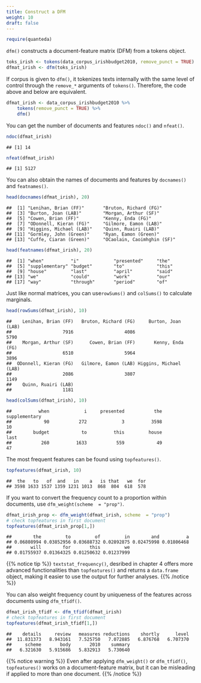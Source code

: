 ```yaml
---
title: Construct a DFM
weight: 10
draft: false
---
```



```r
require(quanteda)
```

`dfm()` constructs a document-feature matrix (DFM) from a tokens object.


```r
toks_irish <- tokens(data_corpus_irishbudget2010, remove_punct = TRUE)
dfmat_irish <- dfm(toks_irish)
```

If corpus is given to `dfm()`, it tokenizes texts internally with the same level of control through the `remove_*` arguments of `tokens()`. Therefore, the code above and below are equivalent.


```r
dfmat_irish <- data_corpus_irishbudget2010 %>% 
    tokens(remove_punct = TRUE) %>% 
    dfm()
```

You can get the number of documents and features `ndoc()` and `nfeat()`.


```r
ndoc(dfmat_irish)
```

```
## [1] 14
```

```r
nfeat(dfmat_irish)
```

```
## [1] 5127
```

You can also obtain the names of documents and features by `docnames()` and `featnames()`.


```r
head(docnames(dfmat_irish), 20)
```

```
##  [1] "Lenihan, Brian (FF)"       "Bruton, Richard (FG)"     
##  [3] "Burton, Joan (LAB)"        "Morgan, Arthur (SF)"      
##  [5] "Cowen, Brian (FF)"         "Kenny, Enda (FG)"         
##  [7] "ODonnell, Kieran (FG)"     "Gilmore, Eamon (LAB)"     
##  [9] "Higgins, Michael (LAB)"    "Quinn, Ruairi (LAB)"      
## [11] "Gormley, John (Green)"     "Ryan, Eamon (Green)"      
## [13] "Cuffe, Ciaran (Green)"     "OCaolain, Caoimhghin (SF)"
```

```r
head(featnames(dfmat_irish), 20)
```

```
##  [1] "when"          "i"             "presented"     "the"          
##  [5] "supplementary" "budget"        "to"            "this"         
##  [9] "house"         "last"          "april"         "said"         
## [13] "we"            "could"         "work"          "our"          
## [17] "way"           "through"       "period"        "of"
```

Just like normal matrices, you can use`rowSums()` and `colSums()` to calculate marginals. 


```r
head(rowSums(dfmat_irish), 10)
```

```
##    Lenihan, Brian (FF)   Bruton, Richard (FG)     Burton, Joan (LAB) 
##                   7916                   4086                   5790 
##    Morgan, Arthur (SF)      Cowen, Brian (FF)       Kenny, Enda (FG) 
##                   6510                   5964                   3896 
##  ODonnell, Kieran (FG)   Gilmore, Eamon (LAB) Higgins, Michael (LAB) 
##                   2086                   3807                   1149 
##    Quinn, Ruairi (LAB) 
##                   1181
```

```r
head(colSums(dfmat_irish), 10)
```

```
##          when             i     presented           the supplementary 
##            90           272             3          3598            10 
##        budget            to          this         house          last 
##           260          1633           559            49            47
```

The most frequent features can be found using `topfeatures()`.


```r
topfeatures(dfmat_irish, 10)
```

```
##  the   to   of  and   in    a   is that   we  for 
## 3598 1633 1537 1359 1231 1013  868  804  618  578
```

If you want to convert the frequency count to a proportion within documents, use `dfm_weight(scheme  = "prop")`.


```r
dfmat_irish_prop <- dfm_weight(dfmat_irish, scheme  = "prop")
# check topfeatures in first document
topfeatures(dfmat_irish_prop[1,])
```

```
##        the         to         of         in        and          a 
## 0.06808994 0.03852956 0.03688732 0.02892875 0.02475998 0.01806468 
##       will        for       this         we 
## 0.01755937 0.01364325 0.01250632 0.01237999
```

{{% notice tip %}}
`textstat_frequency()`, desribed in chapter 4 offers more advanced functionalities than `topfeatures()` and returns a `data.frame` object, making it easier to use the output for further analyses.
{{% /notice %}}


You can also weight frequency count by uniqueness of the features across documents using `dfm_tfidf()`.


```r
dfmat_irish_tfidf <- dfm_tfidf(dfmat_irish)
# check topfeatures in first document
topfeatures(dfmat_irish_tfidf[1,])
```

```
##    details     review   measures reductions    shortly      level 
##  11.831373   8.943161   7.525750   7.072885   6.876768   6.707370 
##     scheme       body       2010    summary 
##   6.321630   5.915686   5.832913   5.730640
```

{{% notice warning %}}
Even after applying  `dfm_weight()` or `dfm_tfidf()`, `topfeatures()` works on a document-feature matrix, but it can be misleading if applied to more than one document.
{{% /notice %}}
